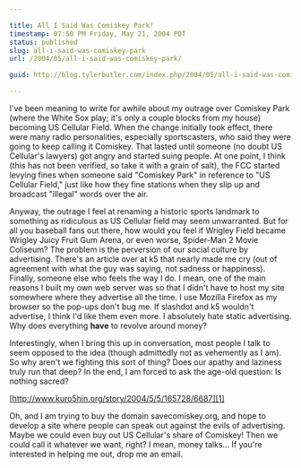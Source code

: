 ```yaml
---

title: All I Said Was Comiskey Park!
timestamp: 07:50 PM Friday, May 21, 2004 PDT
status: published
slug: all-i-said-was-comiskey-park
url: /2004/05/all-i-said-was-comiskey-park/

guid: http://blog.tylerbutler.com/index.php/2004/05/all-i-said-was-comiskey-park/

---
```


I've been meaning to write for awhile about my outrage over Comiskey Park
(where the White Sox play; it's only a couple blocks from my house) becoming
US Cellular Field. When the change initially took effect, there were many
radio personalities, especially sportscasters, who said they were going to
keep calling it Comiskey. That lasted until someone (no doubt US Cellular's
lawyers) got angry and started suing people. At one point, I think (this has
not been verified, so take it with a grain of salt), the FCC started levying
fines when someone said "Comiskey Park" in reference to "US Cellular Field,"
just like how they fine stations when they slip up and broadcast "illegal"
words over the air.

  
Anyway, the outrage I feel at renaming a historic sports landmark to something
as ridiculous as US Cellular field may seem unwarranted. But for all you
baseball fans out there, how would you feel if Wrigley Field became Wrigley
Juicy Fruit Gum Arena, or even worse, Spider-Man 2 Movie Coliseum? The problem
is the perversion of our social culture by advertising. There's an article
over at k5 that nearly made me cry (out of agreement with what the guy was
saying, not sadness or happiness). Finally, someone else who feels the way I
do. I mean, one of the main reasons I built my own web server was so that I
didn't have to host my site somewhere where they advertise all the time. I use
Mozilla Firefox as my browser so the pop-ups don't bug me. If slashdot and k5
wouldn't advertise, I think I'd like them even more. I absolutely hate static
advertising. Why does everything **have** to revolve around money?

  
Interestingly, when I bring this up in conversation, most people I talk to
seem opposed to the idea (though admittedly not as vehemently as I am). So why
aren't we fighting this sort of thing? Does our apathy and laziness truly run
that deep? In the end, I am forced to ask the age-old question: Is nothing
sacred?

  
[http://www.kuro5hin.org/story/2004/5/5/165728/6687][1]

  
Oh, and I am trying to buy the domain savecomiskey.org, and hope to develop a
site where people can speak out against the evils of advertising. Maybe we
could even buy out US Cellular's share of Comiskey! Then we could call it
whatever we want, right? I mean, money talks... If you're interested in
helping me out, drop me an email.

   [1]: http://www.kuro5hin.org/story/2004/5/5/165728/6687

